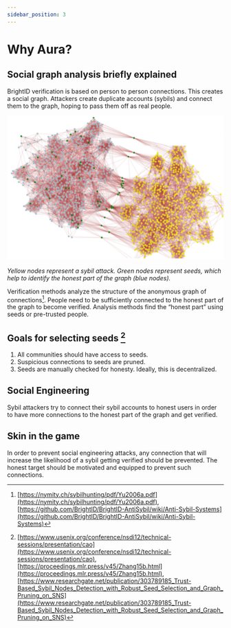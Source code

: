 ```yaml
---
sidebar_position: 3
---
```


# Why Aura?

## Social graph analysis briefly explained

BrightID verification is based on person to person connections. This creates a social graph. Attackers create duplicate accounts (sybils) and connect them to the graph, hoping to pass them off as real people.

![Example banner](../static/img/social-graph.png)

_Yellow nodes represent a sybil attack. Green nodes represent seeds, which help to identify the honest part of the graph (blue nodes)._

Verification methods analyze the structure of the anonymous graph of connections[^1]. People need to be sufficiently connected to the honest part of the graph to become verified. Analysis methods find the “honest part” using seeds or pre-trusted people.

## Goals for selecting seeds [^2]

1. All communities should have access to seeds.
2. Suspicious connections to seeds are pruned.
3. Seeds are manually checked for honesty. Ideally, this is decentralized.

## Social Engineering

Sybil attackers try to connect their sybil accounts to honest users in order to have more connections to the honest part of the graph and get verified.

## Skin in the game

In order to prevent social engineering attacks, any connection that will increase the likelihood of  a sybil getting verified should be prevented. The honest target should be motivated and equipped to prevent such connections.

[^1]: [https://nymity.ch/sybilhunting/pdf/Yu2006a.pdf](https://nymity.ch/sybilhunting/pdf/Yu2006a.pdf), [https://github.com/BrightID/BrightID-AntiSybil/wiki/Anti-Sybil-Systems](https://github.com/BrightID/BrightID-AntiSybil/wiki/Anti-Sybil-Systems)

[^2]: [https://www.usenix.org/conference/nsdi12/technical-sessions/presentation/cao](https://www.usenix.org/conference/nsdi12/technical-sessions/presentation/cao), [https://proceedings.mlr.press/v45/Zhang15b.html](https://proceedings.mlr.press/v45/Zhang15b.html), [https://www.researchgate.net/publication/303789185_Trust-Based_Sybil_Nodes_Detection_with_Robust_Seed_Selection_and_Graph_Pruning_on_SNS](https://www.researchgate.net/publication/303789185_Trust-Based_Sybil_Nodes_Detection_with_Robust_Seed_Selection_and_Graph_Pruning_on_SNS)
